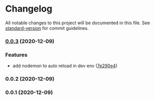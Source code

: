 # Changelog

All notable changes to this project will be documented in this file. See [standard-version](https://github.com/conventional-changelog/standard-version) for commit guidelines.

### [0.0.3](https://github.com/portothree/qart-express-boilerplate/compare/v0.0.2...v0.0.3) (2020-12-09)


### Features

* add nodemon to auto reload in dev env ([7e290e4](https://github.com/portothree/qart-express-boilerplate/commit/7e290e42891d6cc15e66d9b576fd2c0a9c02a2bb))

### 0.0.2 (2020-12-09)

### 0.0.1 (2020-12-09)
